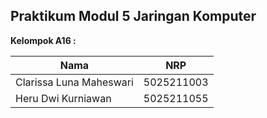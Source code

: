## Praktikum Modul 5 Jaringan Komputer

**Kelompok A16 :**

| Nama | NRP |
| ----------- | ----------- |
| Clarissa Luna Maheswari | 5025211003 |
| Heru Dwi Kurniawan | 5025211055 
